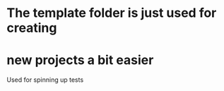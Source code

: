 # The template folder is just used for creating
# new projects a bit easier

Used for spinning up tests

